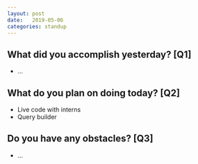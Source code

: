 ```yaml
---
layout:	post
date:	2019-05-06
categories:	standup
---
```

## What did you accomplish yesterday? [Q1]

- ...

## What do you plan on doing today? [Q2]

- Live code with interns
- Query builder

## Do you have any obstacles? [Q3]

- ...